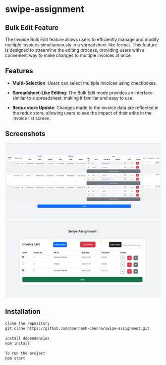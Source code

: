 # swipe-assignment

## Bulk Edit Feature
The Invoice Bulk Edit feature allows users to efficiently manage and modify multiple invoices simultaneously in a spreadsheet-like format. This feature is designed to streamline the editing process, providing users with a convenient way to make changes to multiple invoices at once.

## Features

- **Multi-Selection**: Users can select multiple invoices using checkboxes.

- **Spreadsheet-Like Editing**: The Bulk Edit mode provides an interface similar to a spreadsheet, making it familiar and easy to use.

- **Redux store Update**: Changes made to the invoice data are reflected in the redux store, allowing users to see the impact of their edits in the invoice list screen.

## Screenshots

![Bulk Edit Interface](screenshots/bulk-edit.png)
![Bulk Edit Interface](screenshots/select-invoices.png)

## Installation 
```
clone the repository
git clone https://github.com/poornesh-chenna/swipe-assignment.git

install dependencies
npm install

To run the project
npm start
```
